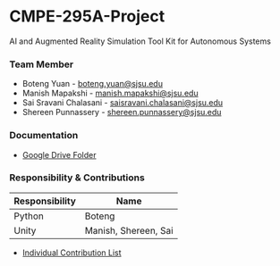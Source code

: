 # CMPE-295A-Project
AI and Augmented Reality Simulation Tool Kit for Autonomous Systems
### Team Member

* Boteng Yuan - boteng.yuan@sjsu.edu
* Manish Mapakshi - manish.mapakshi@sjsu.edu
* Sai Sravani Chalasani - saisravani.chalasani@sjsu.edu
* Shereen Punnassery - shereen.punnassery@sjsu.edu

### Documentation
* [Google Drive Folder](https://drive.google.com/drive/u/3/folders/1rP03INmcz0v60sjqca3umEphleoIAQRd)

### Responsibility & Contributions

Responsibility  | Name
------------- | -------------
Python  | Boteng
Unity  | Manish, Shereen, Sai

* [Individual Contribution List](https://docs.google.com/document/d/1KYUA3KTBQXJIp6txP6cPjn7L9hroA8AfvhDAxP6ToHw/edit)
